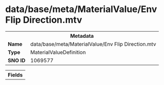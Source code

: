 <h1>data/base/meta/MaterialValue/Env Flip Direction.mtv</h1><table><tr><th colspan="100%">Metadata</th></tr><tr><td><b>Name</b></td><td>data/base/meta/MaterialValue/Env Flip Direction.mtv</td></tr><tr><td><b>Type</b></td><td>MaterialValueDefinition</td></tr><tr><td><b>SNO ID</b></td><td>1069577</td></tr></table>

<table><tr><th colspan="100%">Fields</th></tr></table>

